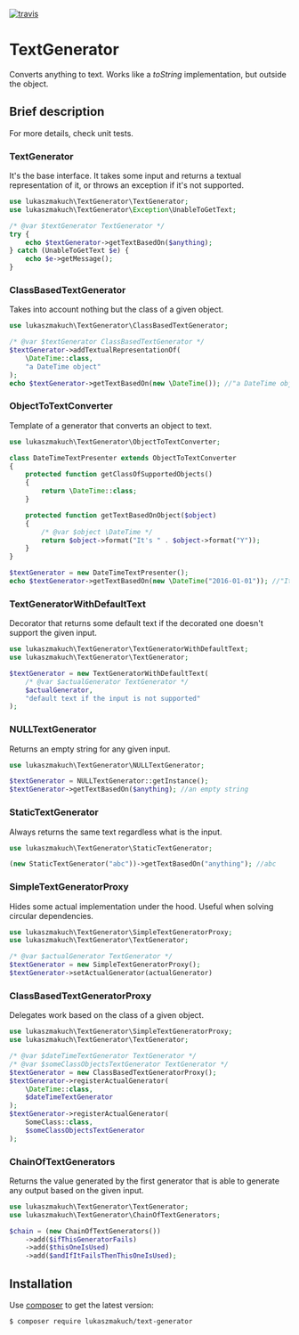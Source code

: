[![travis](https://travis-ci.org/lukaszmakuch/text-generator.svg)](https://travis-ci.org/lukaszmakuch/text-generator)
# TextGenerator
Converts anything to text. Works like a _toString_ implementation, but outside the object.
## Brief description
For more details, check unit tests.
### TextGenerator
It's the base interface. It takes some input and returns a textual representation of it, or throws an exception if it's not supported.
```php
use lukaszmakuch\TextGenerator\TextGenerator;
use lukaszmakuch\TextGenerator\Exception\UnableToGetText;

/* @var $textGenerator TextGenerator */
try {
    echo $textGenerator->getTextBasedOn($anything);
} catch (UnableToGetText $e) {
    echo $e->getMessage();
}
```

### ClassBasedTextGenerator
Takes into account nothing but the class of a given object.
```php
use lukaszmakuch\TextGenerator\ClassBasedTextGenerator;

/* @var $textGenerator ClassBasedTextGenerator */
$textGenerator->addTextualRepresentationOf(
    \DateTime::class,
    "a DateTime object"
);
echo $textGenerator->getTextBasedOn(new \DateTime()); //"a DateTime object"
```

### ObjectToTextConverter
Template of a generator that converts an object to text.
```php
use lukaszmakuch\TextGenerator\ObjectToTextConverter;

class DateTimeTextPresenter extends ObjectToTextConverter
{
    protected function getClassOfSupportedObjects()
    {
        return \DateTime::class;
    }

    protected function getTextBasedOnObject($object)
    {
        /* @var $object \DateTime */
        return $object->format("It's " . $object->format("Y"));
    }
}

$textGenerator = new DateTimeTextPresenter();
echo $textGenerator->getTextBasedOn(new \DateTime("2016-01-01")); //"It's 2016"
```

### TextGeneratorWithDefaultText
Decorator that returns some default text if the decorated one doesn't support the given input.
```php
use lukaszmakuch\TextGenerator\TextGeneratorWithDefaultText;
use lukaszmakuch\TextGenerator\TextGenerator;

$textGenerator = new TextGeneratorWithDefaultText(
    /* @var $actualGenerator TextGenerator */
    $actualGenerator,
    "default text if the input is not supported"
);
```

### NULLTextGenerator
Returns an empty string for any given input.
```php
use lukaszmakuch\TextGenerator\NULLTextGenerator;

$textGenerator = NULLTextGenerator::getInstance();
$textGenerator->getTextBasedOn($anything); //an empty string
```

### StaticTextGenerator
Always returns the same text regardless what is the input.
```php
use lukaszmakuch\TextGenerator\StaticTextGenerator;

(new StaticTextGenerator("abc"))->getTextBasedOn("anything"); //abc
```

### SimpleTextGeneratorProxy
Hides some actual implementation under the hood. Useful when solving circular dependencies.
```php
use lukaszmakuch\TextGenerator\SimpleTextGeneratorProxy;
use lukaszmakuch\TextGenerator\TextGenerator;

/* @var $actualGenerator TextGenerator */
$textGenerator = new SimpleTextGeneratorProxy();
$textGenerator->setActualGenerator(actualGenerator)
```

### ClassBasedTextGeneratorProxy
Delegates work based on the class of a given object.
```php
use lukaszmakuch\TextGenerator\SimpleTextGeneratorProxy;
use lukaszmakuch\TextGenerator\TextGenerator;

/* @var $dateTimeTextGenerator TextGenerator */
/* @var $someClassObjectsTextGenerator TextGenerator */
$textGenerator = new ClassBasedTextGeneratorProxy();
$textGenerator->registerActualGenerator(
    \DateTime::class,
    $dateTimeTextGenerator
);
$textGenerator->registerActualGenerator(
    SomeClass::class,
    $someClassObjectsTextGenerator
);
```

### ChainOfTextGenerators
Returns the value generated by the first generator that is able to generate any output based on the given input.
```php
use lukaszmakuch\TextGenerator\TextGenerator;
use lukaszmakuch\TextGenerator\ChainOfTextGenerators;

$chain = (new ChainOfTextGenerators())
    ->add($ifThisGeneratorFails)
    ->add($thisOneIsUsed)
    ->add($andIfItFailsThenThisOneIsUsed);
```

## Installation
Use [composer](https://getcomposer.org) to get the latest version:
```
$ composer require lukaszmakuch/text-generator
```
